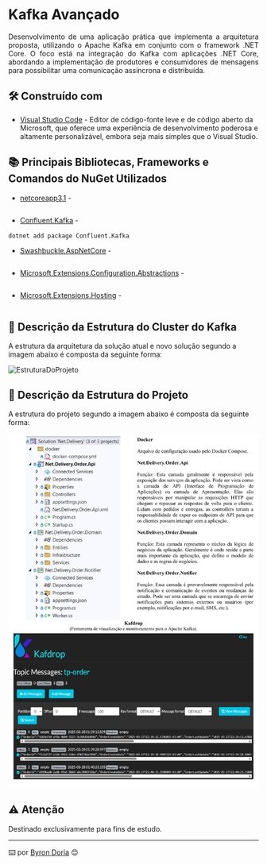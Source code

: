 # Kafka Avançado

<p align="justify"> 
Desenvolvimento de uma aplicação prática que implementa a arquitetura proposta, utilizando o Apache Kafka em conjunto com o framework .NET Core. O foco está na integração do Kafka com aplicações .NET Core, abordando a implementação de produtores e consumidores de mensagens para possibilitar uma comunicação assíncrona e distribuída.
</p> 

## 🛠️ Construído com 

* [Visual Studio Code](https://code.visualstudio.com/) - Editor de código-fonte leve e de código aberto da Microsoft, que oferece uma experiência de desenvolvimento poderosa e altamente personalizável, embora seja mais simples que o Visual Studio.

## 📚 Principais Bibliotecas, Frameworks e Comandos do NuGet Utilizados

* [netcoreapp3.1]() - 

```

```

* [Confluent.Kafka]() -  

```
dotnet add package Confluent.Kafka
```

* [Swashbuckle.AspNetCore]() - 

```

```

* [Microsoft.Extensions.Configuration.Abstractions]() - 

```

```

* [Microsoft.Extensions.Hosting]() - 

```

```

## 🚧 Descrição da Estrutura do Cluster do Kafka

A estrutura da arquitetura da solução atual e novo solução segundo a imagem abaixo é composta da seguinte forma:

![EstruturaDoProjeto](screenshots/estruturaClusterKafka.png)

## 🚧 Descrição da Estrutura do Projeto

A estrutura do projeto segundo a imagem abaixo é composta da seguinte forma:

![EstruturaDoProjeto](screenshots/estruturaProjeto.png)

## ⚠️ Atenção 

Destinado exclusivamente para fins de estudo.

---
⌨️ por [Byron Doria](https://gist.github.com/lohhans) 😊
